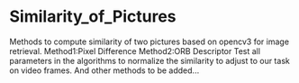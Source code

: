 # Similarity_of_Pictures
Methods to compute similarity of two pictures based on opencv3 for image retrieval.
Method1:Pixel Difference
Method2:ORB Descriptor
Test all parameters in the algorithms to normalize the similarity to adjust to our task on video frames.
And other methods to be added...

